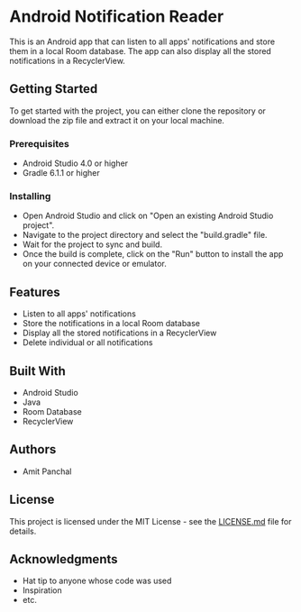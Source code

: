 # Android Notification Reader

This is an Android app that can listen to all apps' notifications and store them in a local Room database. The app can also display all the stored notifications in a RecyclerView.

## Getting Started

To get started with the project, you can either clone the repository or download the zip file and extract it on your local machine.

### Prerequisites

- Android Studio 4.0 or higher
- Gradle 6.1.1 or higher

### Installing

- Open Android Studio and click on "Open an existing Android Studio project".
- Navigate to the project directory and select the "build.gradle" file.
- Wait for the project to sync and build.
- Once the build is complete, click on the "Run" button to install the app on your connected device or emulator.

## Features

- Listen to all apps' notifications
- Store the notifications in a local Room database
- Display all the stored notifications in a RecyclerView
- Delete individual or all notifications

## Built With

- Android Studio
- Java
- Room Database
- RecyclerView

## Authors

- Amit Panchal

## License

This project is licensed under the MIT License - see the [LICENSE.md](LICENSE.md) file for details.

## Acknowledgments

- Hat tip to anyone whose code was used
- Inspiration
- etc.
